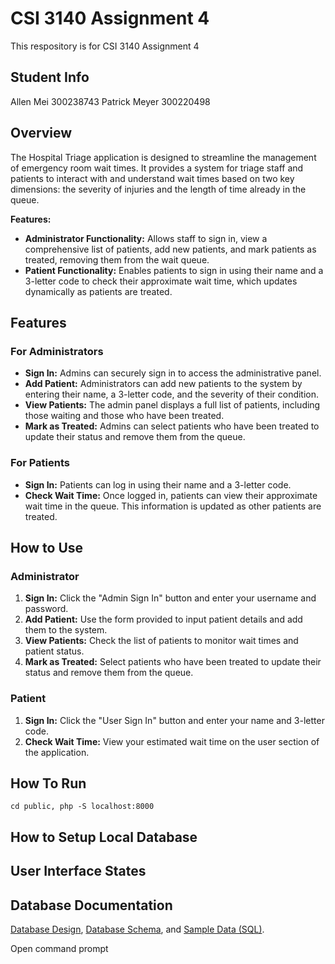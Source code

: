 # CSI 3140 Assignment 4

This respository is for CSI 3140 Assignment 4

## Student Info

Allen Mei 300238743
Patrick Meyer 300220498

## Overview

The Hospital Triage application is designed to streamline the management of emergency room wait times. It provides a system for triage staff and patients to interact with and understand wait times based on two key dimensions: the severity of injuries and the length of time already in the queue.

**Features:**

- **Administrator Functionality:** Allows staff to sign in, view a comprehensive list of patients, add new patients, and mark patients as treated, removing them from the wait queue.
- **Patient Functionality:** Enables patients to sign in using their name and a 3-letter code to check their approximate wait time, which updates dynamically as patients are treated.

## Features

### For Administrators

- **Sign In:** Admins can securely sign in to access the administrative panel.
- **Add Patient:** Administrators can add new patients to the system by entering their name, a 3-letter code, and the severity of their condition.
- **View Patients:** The admin panel displays a full list of patients, including those waiting and those who have been treated.
- **Mark as Treated:** Admins can select patients who have been treated to update their status and remove them from the queue.

### For Patients

- **Sign In:** Patients can log in using their name and a 3-letter code.
- **Check Wait Time:** Once logged in, patients can view their approximate wait time in the queue. This information is updated as other patients are treated.

## How to Use

### Administrator

1. **Sign In:** Click the "Admin Sign In" button and enter your username and password.
2. **Add Patient:** Use the form provided to input patient details and add them to the system.
3. **View Patients:** Check the list of patients to monitor wait times and patient status.
4. **Mark as Treated:** Select patients who have been treated to update their status and remove them from the queue.

### Patient

1. **Sign In:** Click the "User Sign In" button and enter your name and 3-letter code.
2. **Check Wait Time:** View your estimated wait time on the user section of the application.

## How To Run

`cd public, php -S localhost:8000`

## How to Setup Local Database

## User Interface States

## Database Documentation

[Database Design](/docs/db.md),
[Database Schema](/db/schema.sql), and
[Sample Data (SQL)](/db/seed.sql).

Open command prompt
